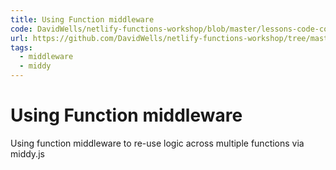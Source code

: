 ```yaml
---
title: Using Function middleware
code: DavidWells/netlify-functions-workshop/blob/master/lessons-code-complete/core-concepts/7-using-middleware/functions/using-middleware.js
url: https://github.com/DavidWells/netlify-functions-workshop/tree/master/lessons-code-complete/core-concepts/7-using-middleware
tags: 
  - middleware
  - middy
---
```


# Using Function middleware

Using function middleware to re-use logic across multiple functions via middy.js
